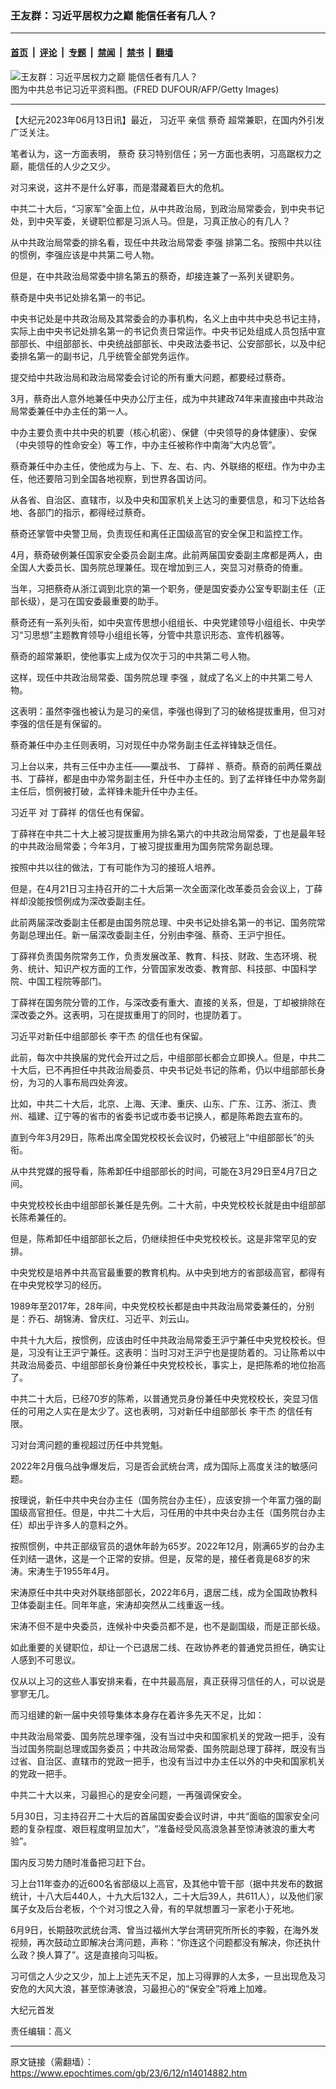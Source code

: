 ### 王友群：习近平居权力之巅 能信任者有几人？

---

#### [首页](../../../..?n14014882) &nbsp;|&nbsp; [评论](../../../../../epoch-comment?n14014882) &nbsp;|&nbsp; [专题](../../../../../epoch-special?n14014882) &nbsp;|&nbsp; [禁闻](../../../../../epoch-news?n14014882) &nbsp;|&nbsp; [禁书](../../../../../books?n14014882) &nbsp;|&nbsp; [翻墙](https://github.com/gfw-breaker/nogfw/blob/master/README.md?n14014882)


<div><img alt="王友群：习近平居权力之巅 能信任者有几人？" class="attachment-djy_600_400 size-djy_600_400 wp-post-image" src="https://i.epochtimes.com/assets/uploads/2023/06/id14014883-6ba1fa4749047afa0d3edbbe49f527ce-1.png"/>
<div class="caption">
 图为中共总书记习近平资料图。(FRED DUFOUR/AFP/Getty Images)
</div></div><hr/><div class="post_content" id="artbody" itemprop="articleBody">
 <!-- article content begin -->
 <p>
  【大纪元2023年06月13日讯】最近，
  <ok href="https://www.epochtimes.com/gb/tag/%E4%B9%A0%E8%BF%91%E5%B9%B3.html">
   习近平
  </ok>
  亲信
  <ok href="https://www.epochtimes.com/gb/tag/%E8%94%A1%E5%A5%87.html">
   蔡奇
  </ok>
  超常兼职，在国内外引发广泛关注。
 </p>
 <p style="font-weight: 400;">
  笔者认为，这一方面表明，
  <ok href="https://www.epochtimes.com/gb/tag/%E8%94%A1%E5%A5%87.html">
   蔡奇
  </ok>
  获习特别信任；另一方面也表明，习高踞权力之巅，能信任的人少之又少。
 </p>
 <p style="font-weight: 400;">
  对习来说，这并不是什么好事，而是潜藏着巨大的危机。
 </p>
 <p style="font-weight: 400;">
  中共二十大后，“习家军”全面上位，从中共政治局，到政治局常委会，到中央书记处，到中央军委，关键职位都是习派人马。但是，习真正放心的有几人？
 </p>
 <p style="font-weight: 400;">
  从中共政治局常委的排名看，现任中共政治局常委
  <ok href="https://www.epochtimes.com/gb/tag/%E6%9D%8E%E5%BC%BA.html">
   李强
  </ok>
  排第二名。按照中共以往的惯例，李强应该是中共第二号人物。
 </p>
 <p style="font-weight: 400;">
  但是，在中共政治局常委中排名第五的蔡奇，却接连兼了一系列关键职务。
 </p>
 <p style="font-weight: 400;">
  蔡奇是中央书记处排名第一的书记。
 </p>
 <p style="font-weight: 400;">
  中央书记处是中共政治局及其常委会的办事机构，名义上由中共中央总书记主持，实际上由中央书记处排名第一的书记负责日常运作。中央书记处组成人员包括中宣部部长、中组部部长、中央统战部部长、中央政法委书记、公安部部长，以及中纪委排名第一的副书记，几乎统管全部党务运作。
 </p>
 <p style="font-weight: 400;">
  提交给中共政治局和政治局常委会讨论的所有重大问题，都要经过蔡奇。
 </p>
 <p style="font-weight: 400;">
  3月，蔡奇出人意外地兼任中央办公厅主任，成为中共建政74年来直接由中共政治局常委兼任中办主任的第一人。
 </p>
 <p style="font-weight: 400;">
  中办主要负责中共中央的机要（核心机密）、保健（中央领导的身体健康）、安保（中央领导的性命安全）等工作，中办主任被称作中南海“大内总管”。
 </p>
 <p style="font-weight: 400;">
  蔡奇兼任中办主任，使他成为与上、下、左、右、内、外联络的枢纽。作为中办主任，他还要陪习到全国各地视察，到世界各国访问。
 </p>
 <p style="font-weight: 400;">
  从各省、自治区、直辖市，以及中央和国家机关上达习的重要信息，和习下达给各地、各部门的指示，都得经过蔡奇。
 </p>
 <p style="font-weight: 400;">
  蔡奇还掌管中央警卫局，负责现任和离任正国级高官的安全保卫和监控工作。
 </p>
 <p style="font-weight: 400;">
  4月，蔡奇破例兼任国家安全委员会副主席。此前两届国安委副主席都是两人，由全国人大委员长、国务院总理兼任。现在增加到三人，突显习对蔡奇的倚重。
 </p>
 <p style="font-weight: 400;">
  当年，习把蔡奇从浙江调到北京的第一个职务，便是国安委办公室专职副主任（正部长级），是习在国安委最重要的助手。
 </p>
 <p style="font-weight: 400;">
  蔡奇还有一系列头衔，如中央宣传思想小组组长、中央党建领导小组组长、中央学习“习思想”主题教育领导小组组长等，分管中共意识形态、宣传机器等。
 </p>
 <p style="font-weight: 400;">
  蔡奇的超常兼职，使他事实上成为仅次于习的中共第二号人物。
 </p>
 <p style="font-weight: 400;">
  这样，现任中共政治局常委、国务院总理
  <ok href="https://www.epochtimes.com/gb/tag/%E6%9D%8E%E5%BC%BA.html">
   李强
  </ok>
  ，就成了名义上的中共第二号人物。
 </p>
 <p style="font-weight: 400;">
  这表明：虽然李强也被认为是习的亲信，李强也得到了习的破格提拔重用，但习对李强的信任是有保留的。
 </p>
 <p style="font-weight: 400;">
  蔡奇兼任中办主任则表明，习对现任中办常务副主任孟祥锋缺乏信任。
 </p>
 <p style="font-weight: 400;">
  习上台以来，共有三任中办主任——粟战书、
  <ok href="https://www.epochtimes.com/gb/tag/%E4%B8%81%E8%96%9B%E7%A5%A5.html">
   丁薛祥
  </ok>
  、蔡奇。蔡奇的前两任粟战书、丁薛祥，都是由中办常务副主任，升任中办主任的。到了孟祥锋任中办常务副主任后，惯例被打破，孟祥锋未能升任中办主任。
 </p>
 <p style="font-weight: 400;">
  <ok href="https://www.epochtimes.com/gb/tag/%E4%B9%A0%E8%BF%91%E5%B9%B3.html">
   习近平
  </ok>
  对
  <ok href="https://www.epochtimes.com/gb/tag/%E4%B8%81%E8%96%9B%E7%A5%A5.html">
   丁薛祥
  </ok>
  的信任也有保留。
 </p>
 <p style="font-weight: 400;">
  丁薛祥在中共二十大上被习提拔重用为排名第六的中共政治局常委，丁也是最年轻的中共政治局常委；今年3月，丁被习提拔重用为国务院常务副总理。
 </p>
 <p style="font-weight: 400;">
  按照中共以往的做法，丁有可能作为习的接班人培养。
 </p>
 <p style="font-weight: 400;">
  但是，在4月21日习主持召开的二十大后第一次全面深化改革委员会会议上，丁薛祥却没能按惯例成为深改委副主任。
 </p>
 <p style="font-weight: 400;">
  此前两届深改委副主任都是由国务院总理、中央书记处排名第一的书记、国务院常务副总理出任。新一届深改委副主任，分别由李强、蔡奇、王沪宁担任。
 </p>
 <p style="font-weight: 400;">
  丁薛祥负责国务院常务工作，负责发展改革、教育、科技、财政、生态环境、税务、统计、知识产权方面的工作，分管国家发改委、教育部、科技部、中国科学院、中国工程院等部门。
 </p>
 <p style="font-weight: 400;">
  丁薛祥在国务院分管的工作，与深改委有重大、直接的关系，但是，丁却被排除在深改委之外。这表明，习在提拔重用丁的同时，也提防着丁。
 </p>
 <p style="font-weight: 400;">
  习近平对新任中组部部长
  <ok href="https://www.epochtimes.com/gb/tag/%E6%9D%8E%E5%B9%B2%E6%9D%B0.html">
   李干杰
  </ok>
  的信任也有保留。
 </p>
 <p style="font-weight: 400;">
  此前，每次中共换届的党代会开过之后，中组部部长都会立即换人。但是，中共二十大后，已不再担任中共政治局委员、中央书记处书记的陈希，仍以中组部部长身份，为习的人事布局四处奔波。
 </p>
 <p style="font-weight: 400;">
  比如，中共二十大后，北京、上海、天津、重庆、山东、广东、江苏、浙江、贵州、福建、辽宁等的省市的省委书记或市委书记换人，都是陈希跑去宣布的。
 </p>
 <p style="font-weight: 400;">
  直到今年3月29日，陈希出席全国党校校长会议时，仍被冠上“中组部部长”的头衔。
 </p>
 <p style="font-weight: 400;">
  从中共党媒的报导看，陈希卸任中组部部长的时间，可能在3月29日至4月7日之间。
 </p>
 <p style="font-weight: 400;">
  中央党校校长由中组部部长兼任是先例。二十大前，中央党校校长就是由中组部部长陈希兼任的。
 </p>
 <p style="font-weight: 400;">
  但是，陈希卸任中组部部长之后，仍继续担任中央党校校长。这是非常罕见的安排。
 </p>
 <p style="font-weight: 400;">
  中央党校是培养中共高官最重要的教育机构。从中央到地方的省部级高官，都得有在中央党校学习的经历。
 </p>
 <p style="font-weight: 400;">
  1989年至2017年，28年间，中央党校校长都是由中共政治局常委兼任的，分别是：乔石、胡锦涛、曾庆红、习近平、刘云山。
 </p>
 <p style="font-weight: 400;">
  中共十九大后，按惯例，应该由时任中共政治局常委王沪宁兼任中央党校校长。但是，习没有让王沪宁兼任。这表明：当时习对王沪宁也是提防着的。习让陈希以中共政治局委员、中组部部长身份兼任中央党校校长，事实上，是把陈希的地位抬高了。
 </p>
 <p style="font-weight: 400;">
  中共二十大后，已经70岁的陈希，以普通党员身份兼任中央党校校长，突显习信任的可用之人实在是太少了。这也表明，习对新任中组部部长
  <ok href="https://www.epochtimes.com/gb/tag/%E6%9D%8E%E5%B9%B2%E6%9D%B0.html">
   李干杰
  </ok>
  的信任有限。
 </p>
 <p style="font-weight: 400;">
  习对台湾问题的重视超过历任中共党魁。
 </p>
 <p style="font-weight: 400;">
  2022年2月俄乌战争爆发后，习是否会武统台湾，成为国际上高度关注的敏感问题。
 </p>
 <p style="font-weight: 400;">
  按理说，新任中共中央台办主任（国务院台办主任），应该安排一个年富力强的副国级高官担任。但是，中共二十大后，习任用的中共中央台办主任（国务院台办主任）却出乎许多人的意料之外。
 </p>
 <p style="font-weight: 400;">
  按照惯例，中共正部级官员的退休年龄为65岁。2022年12月，刚满65岁的台办主任刘结一退休，这是一个正常的安排。但是，反常的是，接任者竟是68岁的宋涛。宋涛生于1955年4月。
 </p>
 <p style="font-weight: 400;">
  宋涛原任中共中央对外联络部部长，2022年6月，退居二线，成为全国政协教科卫体委副主任。同年年底，宋涛却突然从二线重返一线。
 </p>
 <p style="font-weight: 400;">
  宋涛不但不是中央委员，连候补中央委员都不是，也不是副国级，而是正部长级。
 </p>
 <p style="font-weight: 400;">
  如此重要的关键职位，却让一个已退居二线、在政协养老的普通党员担任，确实让人感到不可思议。
 </p>
 <p style="font-weight: 400;">
  仅从以上习的这些人事安排来看，在中共最高层，真正获得习信任的人，可以说是寥寥无几。
 </p>
 <p style="font-weight: 400;">
  而习组建的新一届中央领导集体本身存在着许多先天不足，比如：
 </p>
 <p style="font-weight: 400;">
  中共政治局常委、国务院总理李强，没有当过中央和国家机关的党政一把手，没有当过国务院副总理或国务委员；中共政治局常委、国务院副总理丁薛祥，既没有当过省、自治区、直辖市的党政一把手，也没有当过中办主任以外的中央和国家机关的党政一把手。
 </p>
 <p style="font-weight: 400;">
  中共二十大以来，习最担心的是安全问题，一再强调保安全。
 </p>
 <p style="font-weight: 400;">
  5月30日，习主持召开二十大后的首届国安委会议时讲，中共“面临的国家安全问题的复杂程度、艰巨程度明显加大”，“准备经受风高浪急甚至惊涛骇浪的重大考验”。
 </p>
 <p style="font-weight: 400;">
  国内反习势力随时准备把习赶下台。
 </p>
 <p style="font-weight: 400;">
  习上台11年查办的近600名省部级以上高官，及其他中管干部（据中共发布的数据统计，十八大后440人，十九大后132人，二十大后39人，共611人），以及他们家属子女及后台老板，个个对习恨之入骨，有的早就想置习一家老小于死地。
 </p>
 <p style="font-weight: 400;">
  6月9日，长期鼓吹武统台湾、曾当过福州大学台湾研究所所长的李毅，在海外发视频，再次鼓动立即解决台湾问题，声称：“你连这个问题都没有解决，你还执什么政？换人算了”。这是直接向习叫板。
 </p>
 <p style="font-weight: 400;">
  习可信之人少之又少，加上上述先天不足，加上习得罪的人太多，一旦出现危及习安危的大风大浪，甚至惊涛骇浪，习最担心的“保安全”将难上加难。
 </p>
 <p style="font-weight: 400;">
  大纪元首发
 </p>
 <p style="font-weight: 400;">
  责任编辑：高义
 </p>
 <!-- article content end -->
 <div id="below_article_ad">
 </div>
</div>


---

原文链接（需翻墙）：https://www.epochtimes.com/gb/23/6/12/n14014882.htm